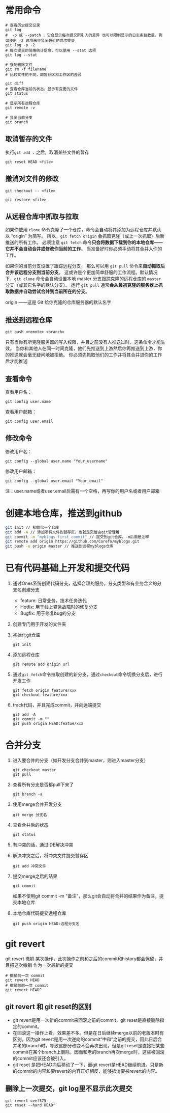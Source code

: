 # 常用命令

```shell
# 查看历史提交记录
git log
#  -p 或 --patch ，它会显示每次提交所引入的差异 也可以限制显示的日志条目数量，例如使用 -2 选项来只显示最近的两次提交
git log -p -2
# 每次提交的简略统计信息，可以使用 --stat 选项
git log --stat

# 强制删除文件
git rm -f filename
# 比较文件的不同，即暂存区和工作区的差异

git diff
# 查看仓库当前的状态，显示有变更的文件
git status

# 显示所有远程仓库
git remote -v

# 显示当前分支
git branch
```

## 取消暂存的文件

执行`git add .` 之后，取消某些文件的暂存

```shell
git reset HEAD <file>
```

## 撤消对文件的修改

```shell
git checkout -- <file>
```

```shell
git restore <file>
```

## 从远程仓库中抓取与拉取

如果你使用 `clone` 命令克隆了一个仓库，命令会自动将其添加为远程仓库并默认以 “origin” 为简写。 所以，`git fetch origin` 会抓取克隆（或上一次抓取）后新推送的所有工作。 必须注意 `git fetch` 命令**只会将数据下载到你的本地仓库——它并不会自动合并或修改你当前的工作**。 当准备好时你必须手动将其合并入你的工作。

如果你的当前分支设置了跟踪远程分支， 那么可以用 `git pull` 命令来**自动抓取后合并该远程分支到当前分支**。 这或许是个更加简单舒服的工作流程。默认情况下，`git clone` 命令会自动设置本地 master 分支跟踪克隆的远程仓库的 `master` 分支（或其它名字的默认分支）。 运行 `git pull` 通常**会从最初克隆的服务器上抓取数据并自动尝试合并到当前所在的分支**。

origin ——这是 Git 给你克隆的仓库服务器的默认名字

## 推送到远程仓库

```shell
git push <remote> <branch>
```

只有当你有所克隆服务器的写入权限，并且之前没有人推送过时，这条命令才能生效。 当你和其他人在同一时间克隆，他们先推送到上游然后你再推送到上游，你的推送就会毫无疑问地被拒绝。 你必须先抓取他们的工作并将其合并进你的工作后才能推送

## 查看命令

查看用户名：

```shell
git config user.name
```

查看用户邮箱：

```shell
git config user.email
```

## 修改命令

修改用户名：

```shell
git config --global user.name "Your_username"
```

修改用户邮箱：

```shell
git config --global user.email "Your_email"
```

注：user.name或者user.email后需有一个空格，再写你的用户名或者用户邮箱

# 创建本地仓库，推送到github

```bash
git init // 初始化一个仓库 
git add -A // 添加所有文件到暂存区，也就是交给由git管理着 
git commit -m "myblogs first commit" // 提交到git仓库，-m后面是注释 
git remote add origin https://github.com/Corefo/myblogs.git 
git push -u origin master // 推送到远程myblogs仓库
```



# 已有代码基础上开发和提交代码

1. 通过Ones系统创建代码分支，选择合理的服务，分支类型和有业务含义的分支名创建分支

   - feature: 日常业务，技术任务迭代
   - Hotfix: 用于线上紧急故障时的修复分支
   - Bugfix: 用于修复bug的分支

2. 创建专门用于开发的文件夹

3. 初始化git仓库

   ```shell
   git init
   ```

   

4. 添加远程仓库

   ```shell
   git remote add origin url
   ```

   

5. 通过`git fetch`命令拉取创建的新分支，通过`checkout`命令切换分支后，进行开发工作

   ```shell
   git fetch origin feature/xxx
   git checkout feature/xxx
   ```

6. track代码，并且完成commit，并向远端提交

   ```shell
   git add -A
   git commit -m ""
   git push origin HEAD:featue/xxx
   ```

   

# 合并分支

1. 进入要合并的分支（如开发分支合并到master，则进入master分支）

   ```shell
   git checkout master
   git pull
   ```

2. 查看所有分支是否都pull下来了

   ```shell
   git branch -a
   ```

3. 使用merge合并开发分支

   ```shell
   git merge 分支名
   ```

4. 查看合并后的状态

   ```shell
   git status
   ```

5. 有冲突的话，通过IDE解决冲突

6. 解决冲突之后，将冲突文件提交暂存区

   ```shell
   git add 冲突文件
   ```

7. 提交merge之后的结果

   ```shell
   git commit
   ```

   如果不使用git commit -m "备注"，那么git会自动将合并的结果作为备注，提交本地仓库

8. 本地仓库代码提交远程仓库

   ```shell
   git push origin HEAD:远程分支名
   ```


# git revert

git revert 撤销 某次操作，此次操作之前和之后的commit和history都会保留，并且把这次撤销
作为一次最新的提交

```shell
# 撤销前一次 commit
git revert HEAD    
# 撤销前前一次 commit
git revert HEAD^        
```

  ## git revert 和 git reset的区别 
-  git revert是用一次新的commit来回滚之前的commit，git reset是直接删除指定的commit。 
- 在回滚这一操作上看，效果差不多。但是在日后继续merge以前的老版本时有区别。因为git revert是用一次逆向的commit“中和”之前的提交，因此日后合并老的branch时，导致这部分改变不会再次出现，但是git reset是直接把某些commit在某个branch上删除，因而和老的branch再次merge时，这些被回滚的commit应该还会被引入。 
- git reset 是把HEAD向后移动了一下，而git revert是HEAD继续前进，只是新的commit的内容和要revert的内容正好相反，能够抵消要被revert的内容。

## 删除上一次提交，git log里不显示此次提交

```shell
git revert ceef575
git reset --hard HEAD^
```






